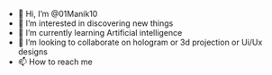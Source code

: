 - 👋 Hi, I’m @01Manik10
- 👀 I’m interested in discovering new things
- 🌱 I’m currently learning Artificial intelligence
- 💞️ I’m looking to collaborate on hologram or 3d projection or Ui/Ux designs
- 📫 How to reach me 

<!---
01Manik10/01Manik10 is a ✨ special ✨ repository because its `README.md` (this file) appears on your GitHub profile.
You can click the Preview link to take a look at your changes.
--->
